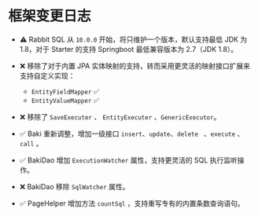 # 框架变更日志

- ⚠️ Rabbit SQL 从 `10.0.0` 开始，将只维护一个版本，默认支持最低 JDK 为 1.8，对于 Starter 的支持 Springboot 最低兼容版本为 2.7（JDK 1.8）。

- ❌ 移除了对于内置 JPA 实体映射的支持，转而采用更灵活的映射接口扩展来支持自定义实现：

  - `EntityFieldMapper` ✅
  - `EntityValueMapper` ✅

- ❌ 移除了 `SaveExecuter` 、 `EntityExecuter` 、`GenericExecutor`。
- ✅ Baki 重新调整，增加一级接口 `insert`、`update`、`delete ` 、`execute` 、 `call` 。
- ✅ BakiDao 增加 `ExecutionWatcher` 属性，支持更灵活的 SQL 执行监听操作。
- ❌ BakiDao 移除 `SqlWatcher` 属性。
- ✅ PageHelper 增加方法 `countSql` ，支持重写专有的内置条数查询语句。
